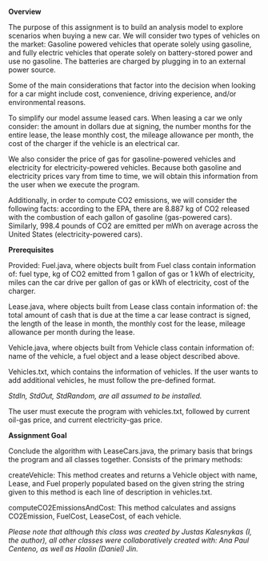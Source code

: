 **Overview**

The purpose of this assignment is to build an analysis model to explore scenarios when buying a new car. We will consider two types of vehicles on the market: Gasoline powered vehicles that operate solely using gasoline, and fully electric vehicles that operate solely on battery-stored power and use no gasoline. The batteries are charged by plugging in to an external power source.
  
Some of the main considerations that factor into the decision when looking for a car might include cost, convenience, driving experience, and/or environmental reasons.

To simplify our model assume leased cars. When leasing a car we only consider: the amount in dollars due at signing, the number months for the entire lease, the lease monthly cost, the mileage allowance per month, the cost of the charger if the vehicle is an electrical car.

We also consider the price of gas for gasoline-powered vehicles and electricity for electricity-powered vehicles. Because both gasoline and electricity prices vary from time to time, we will obtain this information from the user when we execute the program.

Additionally, in order to compute CO2 emissions, we will consider the following facts: according to the EPA, there are 8.887 kg of CO2 released with the combustion of each gallon of gasoline (gas-powered cars). Similarly, 998.4 pounds of CO2 are emitted per mWh on average across the United States (electricity-powered cars).
                                  
**Prerequisites**

Provided:
Fuel.java, where objects built from Fuel class contain information of: fuel type, kg of CO2 emitted from 1 gallon of gas or 1 kWh of electricity, miles can the car drive per gallon of gas or kWh of electricity, cost of the charger.
  
Lease.java, where objects built from Lease class contain information of: the total amount of cash that is due at the time a car lease contract is signed, the length of the lease in month, the monthly cost for the lease, mileage allowance per month during the lease.
  
Vehicle.java, where objects built from Vehicle class contain information of: name of the vehicle, a fuel object and a lease object described above.

Vehicles.txt, which contains the information of vehicles. If the user wants to add additional vehicles, he must follow the pre-defined format.
  
*StdIn, StdOut, StdRandom, are all assumed to be installed.*

The user must execute the program with vehicles.txt, followed by current oil-gas price, and current electricity-gas price.

**Assignment Goal**

Conclude the algorithm with LeaseCars.java, the primary basis that brings the program and all classes together. Consists of the primary methods:

createVehicle: This method creates and returns a Vehicle object with name, Lease, and Fuel properly populated based on the given string the string given to this method is each line of description in vehicles.txt.

computeCO2EmissionsAndCost: This method calculates and assigns CO2Emission, FuelCost, LeaseCost, of each vehicle.

*Please note that although this class was created by Justas Kalesnykas (I, the author), all other classes were collaboratively created with: Ana Paul Centeno, as well as Haolin (Daniel) Jin.*
